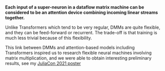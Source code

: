 **Each input of a super-neuron in a dataflow matrix machine can be considered to be an attention device combining incoming linear streams together.**

Unlike Transformers which tend to be very regular, DMMs are quite flexible, and they can be feed-forward or recurrent. 
The trade-off is that training is much less trivial because of this flexibility.

This link between DMMs and attention-based models including Transformers inspired us to research flexible neural machines involving matrix multiplication, 
and we were able to obtain interesting preliminary results, see my 
[JuliaCon 2021 poster](https://github.com/anhinga/JuliaCon2021-poster)
